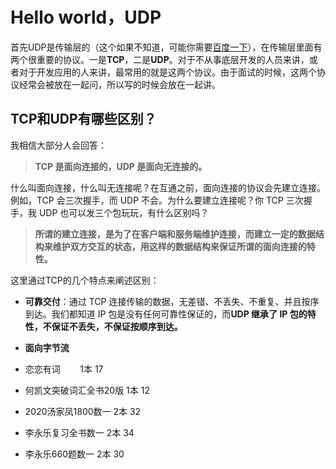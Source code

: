 # Hello world，UDP

首先UDP是传输层的（这个如果不知道，可能你需要[百度一下](https://www.baidu.com/)），在传输层里面有两个很重要的协议。一是**TCP**，二是**UDP**。对于不从事底层开发的人员来讲，或者对于开发应用的人来讲，最常用的就是这两个协议。由于面试的时候，这两个协议经常会被放在一起问，所以写的时候会放在一起讲。

## TCP和UDP有哪些区别？

我相信大部分人会回答：

> **TCP 是面向连接的，UDP 是面向无连接的。**

什么叫面向连接，什么叫无连接呢？在互通之前，面向连接的协议会先建立连接。例如，TCP 会三次握手，而 UDP 不会。为什么要建立连接呢？你 TCP 三次握手，我 UDP 也可以发三个包玩玩，有什么区别吗？

> **所谓的建立连接，是为了在客户端和服务端维护连接，而建立一定的数据结构来维护双方交互的状态，用这样的数据结构来保证所谓的面向连接的特性。**

这里通过TCP的几个特点来阐述区别：

- **可靠交付**：通过 TCP 连接传输的数据，无差错、不丢失、不重复、并且按序到达。我们都知道 IP 包是没有任何可靠性保证的，而**UDP 继承了 IP 包的特性，不保证不丢失，不保证按顺序到达。**
- **面向字节流**



- 恋恋有词        1本 	17

- 何凯文突破词汇全书20版	1本	12

- 2020汤家凤1800数一		2本	32

- 李永乐复习全书数一		 2本	  34

- 李永乐660题数一			2本	30
